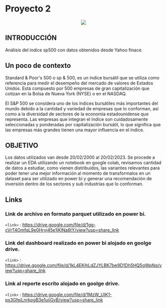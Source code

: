 # Proyecto 2
 <p align="center">  


<img src=https://securities.miraeasset.com/public/mw/blog/editor/upload/images/000021/20211019145135615_MALV4COL.png> 
  
</p>



 ## INTRODUCCIÓN
 
Análisis del indice sp500  con datos obtenidos desde Yahoo finace.

## Un poco de contexto
Standard & Poor's 500 o sp & 500, es un índice bursátil que se utiliza como referencia para medir el desempeño del mercado 
de valores de Estados Unidos. Está compuesto por 500 empresas de gran capitalización que cotizan en la Bolsa de Nueva York (NYSE) o en el NASDAQ.

El S&P 500 se considera uno de los índices bursátiles más importantes del mundo debido a la cantidad y variedad de empresas que lo conforman, 
así como a la diversidad de sectores de la economía estadounidense que representa. Las empresas que integran el índice son cuidadosamente seleccionadas
y ponderadas por capitalización bursátil, lo que significa que las empresas más grandes tienen una mayor influencia en el índice.

## OBJETIVO 

Los datos utilizados van desde 20/02/2000 al 20/02/2023.
Se procede a realizar un EDA utilizando un notebook en google colab, revisamos cantidad de datos a estudiar,
como vienen distribuidos, las variantes relevantes para poder tener una mejor información al momento de
transformalos en un dataset para ser utilizado en power bi y generar una recomendación de inversión dentro
de los sectores y sub industrias que lo conforman.

 ## Links  

  ### Link de archivo en formato parquet utilizado en power bi.

  `<link>` : https://drive.google.com/file/d/1gg-cVrT4OmfqL9e0Hryj45e1jKlNa6tY/view?usp=share_link 
  
  ### Link del dashboard realizado en power bi alojado en goolge drive.
  
  `<link>` : https://drive.google.com/file/d/1kL4EKjhLdZJYLBK7be9D1Dh5HQ5gWpNq/view?usp=share_link
  
  ### Link al reporte escrito alojado en goolge drive.
  
  `<link>` : https://drive.google.com/file/d/1MzW_UIK1-ps3GfeiLnrkpgB3e1uiiGyB/view?usp=share_link 
  
  
  

